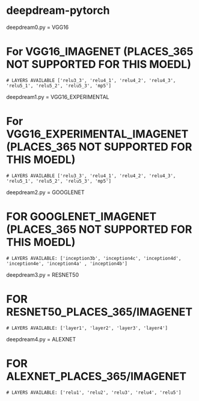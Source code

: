 # deepdream-pytorch

deepdream0.py =  VGG16
 # For VGG16_IMAGENET (PLACES_365 NOT SUPPORTED FOR THIS MOEDL)
    # LAYERS AVAILABLE ['relu3_3', 'relu4_1', 'relu4_2', 'relu4_3', 'relu5_1', 'relu5_2', 'relu5_3', 'mp5']

deepdream1.py = VGG16_EXPERIMENTAL
# For VGG16_EXPERIMENTAL_IMAGENET (PLACES_365 NOT SUPPORTED FOR THIS MOEDL)
    # LAYERS AVAILABLE ['relu3_3', 'relu4_1', 'relu4_2', 'relu4_3', 'relu5_1', 'relu5_2', 'relu5_3', 'mp5']

deepdream2.py = GOOGLENET 
 # FOR GOOGLENET_IMAGENET (PLACES_365 NOT SUPPORTED FOR THIS MOEDL)
    # LAYERS AVAILABLE: ['inception3b', 'inception4c', 'inception4d', 'inception4e', 'inception4a' , 'inception4b']

deepdream3.py = RESNET50
# FOR RESNET50_PLACES_365/IMAGENET 
    # LAYERS AVAILABLE: ['layer1', 'layer2', 'layer3', 'layer4'] 

deepdream4.py = ALEXNET 
# FOR ALEXNET_PLACES_365/IMAGENET
    # LAYERS AVAILABLE: ['relu1', 'relu2', 'relu3', 'relu4', 'relu5']

